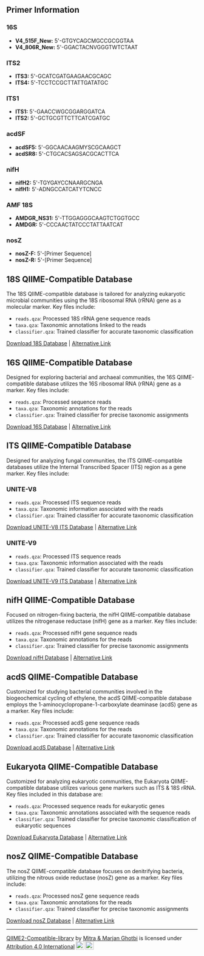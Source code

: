 ## Primer Information

### 16S
- **V4_515F_New:** 5'-GTGYCAGCMGCCGCGGTAA
- **V4_806R_New:** 5'-GGACTACNVGGGTWTCTAAT

### ITS2
- **ITS3:** 5'-GCATCGATGAAGAACGCAGC
- **ITS4:** 5'-TCCTCCGCTTATTGATATGC

### ITS1
- **ITS1:** 5'-GAACCWGCGGARGGATCA
- **ITS2:** 5'-GCTGCGTTCTTCATCGATGC

### acdSF
- **acdSF5:** 5'-GGCAACAAGMYSCGCAAGCT
- **acdSR8:** 5'-CTGCACSAGSACGCACTTCA

### nifH
- **nifH2:** 5'-TGYGAYCCNAARGCNGA
- **nifH1:** 5'-ADNGCCATCATYTCNCC

### AMF 18S
- **AMDGR_NS31:** 5'-TTGGAGGGCAAGTCTGGTGCC
- **AMDGR:** 5'-CCCAACTATCCCTATTAATCAT

### nosZ
- **nosZ-F:** 5'-[Primer Sequence]
- **nosZ-R:** 5'-[Primer Sequence]

## 18S QIIME-Compatible Database

The 18S QIIME-compatible database is tailored for analyzing eukaryotic microbial communities using the 18S ribosomal RNA (rRNA) gene as a molecular marker. Key files include:

- `reads.qza`: Processed 18S rRNA gene sequence reads
- `taxa.qza`: Taxonomic annotations linked to the reads
- `classifier.qza`: Trained classifier for accurate taxonomic classification

[Download 18S Database](https://app.box.com/s/mkra9cc23pa6bcj0k7cq34picypfde2t) | 
[Alternative Link](https://drive.google.com/drive/folders/1mMpcjvaqcLxvewOjZ0oA5l5-KhydbgQR?usp=sharing)

## 16S QIIME-Compatible Database

Designed for exploring bacterial and archaeal communities, the 16S QIIME-compatible database utilizes the 16S ribosomal RNA (rRNA) gene as a marker. Key files include:

- `reads.qza`: Processed sequence reads
- `taxa.qza`: Taxonomic annotations for the reads
- `classifier.qza`: Trained classifier for precise taxonomic assignments

[Download 16S Database](https://app.box.com/s/445pwsz06zvh9y7kpepp1phydu3e5heg) | 
[Alternative Link](https://drive.google.com/drive/folders/1mV6ijpE0wCZHfDMdqlZ0U0keDJSMQsgA?usp=sharing)

## ITS QIIME-Compatible Database

Designed for analyzing fungal communities, the ITS QIIME-compatible databases utilize the Internal Transcribed Spacer (ITS) region as a gene marker. Key files include:

### UNITE-V8
- `reads.qza`: Processed ITS sequence reads
- `taxa.qza`: Taxonomic information associated with the reads
- `classifier.qza`: Trained classifier for accurate taxonomic classification

[Download UNITE-V8 ITS Database](https://app.box.com/s/fgqc1kc3feybaffjthfkb13ipkjwailt) | [Alternative Link](https://drive.google.com/drive/folders/14Kk_Z7t0W6uEWbc_q2pEVEnONFvU-m9e?usp=sharing)

### UNITE-V9
- `reads.qza`: Processed ITS sequence reads
- `taxa.qza`: Taxonomic information associated with the reads
- `classifier.qza`: Trained classifier for accurate taxonomic classification

[Download UNITE-V9 ITS Database](https://app.box.com/s/fgqc1kc3feybaffjthfkb13ipkjwailt) | [Alternative Link](https://drive.google.com/drive/folders/14Kk_Z7t0W6uEWbc_q2pEVEnONFvU-m9e?usp=sharing)

## nifH QIIME-Compatible Database

Focused on nitrogen-fixing bacteria, the nifH QIIME-compatible database utilizes the nitrogenase reductase (nifH) gene as a marker. Key files include:

- `reads.qza`: Processed nifH gene sequence reads
- `taxa.qza`: Taxonomic annotations for the reads
- `classifier.qza`: Trained classifier for precise taxonomic assignments

[Download nifH Database](https://app.box.com/s/vg2jgh6b9beo1zlf07z8ijhr6mx13k2m) | 
[Alternative Link](https://drive.google.com/drive/folders/1mCp57YTcM17VhVGexGtV4d0C19W_bGqm?usp=sharing)

## acdS QIIME-Compatible Database

Customized for studying bacterial communities involved in the biogeochemical cycling of ethylene, the acdS QIIME-compatible database employs the 1-aminocyclopropane-1-carboxylate deaminase (acdS) gene as a marker. Key files include:

- `reads.qza`: Processed acdS gene sequence reads
- `taxa.qza`: Taxonomic annotations for the reads
- `classifier.qza`: Trained classifier for accurate taxonomic classification

[Download acdS Database](https://app.box.com/s/geb3bv6ocde8hsm231muqpdqxopucvom) | 
[Alternative Link](https://drive.google.com/drive/folders/1mFtpKfmqiMfKh9q7N55LUiTD_w6kD7bN?usp=sharing)

## Eukaryota QIIME-Compatible Database

Customized for analyzing eukaryotic communities, the Eukaryota QIIME-compatible database utilizes various gene markers such as ITS & 18S rRNA. Key files included in this database are:

- `reads.qza`: Processed sequence reads for eukaryotic genes
- `taxa.qza`: Taxonomic annotations associated with the sequence reads
- `classifier.qza`: Trained classifier for precise taxonomic classification of eukaryotic sequences

[Download Eukaryota Database](https://app.box.com/s/15az6wudemhq1sz1uyjg1lsb346sd4ts) | [Alternative Link](https://drive.google.com/drive/folders/14QSEPlW68vLewDJ6PRqApr4uKmBiZ15V?usp=sharing)

## nosZ QIIME-Compatible Database

The nosZ QIIME-compatible database focuses on denitrifying bacteria, utilizing the nitrous oxide reductase (nosZ) gene as a marker. Key files include:

- `reads.qza`: Processed nosZ gene sequence reads
- `taxa.qza`: Taxonomic annotations for the reads
- `classifier.qza`: Trained classifier for precise taxonomic assignments

[Download nosZ Database](https://app.box.com/s/yourboxlinkhere) | 
[Alternative Link](https://drive.google.com/drive/folders/yourgoogledrivlinkhere?usp=sharing)

---

<p xmlns:cc="http://creativecommons.org/ns#" xmlns:dct="http://purl.org/dc/terms/"><a property="dct:title" rel="cc:attributionURL" href="https://github.com/mghotbi/QIIME-compatible-database">QIIME2-Compatible-library</a> by <a rel="cc:attributionURL dct:creator" property="cc:attributionName" href="https://www.linkedin.com/in/mitra-ghotbi-78b34030/">Mitra & Marjan Ghotbi</a> is licensed under <a href="http://creativecommons.org/licenses/by/4.0/?ref=chooser-v1" target="_blank" rel="license noopener noreferrer" style="display:inline-block;">Attribution 4.0 International<img style="height:22px!important;margin-left:3px;vertical-align:text-bottom;" src="https://mirrors.creativecommons.org/presskit/icons/cc.svg?ref=chooser-v1"><img style="height:22px!important;margin-left:3px;vertical-align:text-bottom;" src="https://mirrors.creativecommons.org/presskit/icons/by.svg?ref=chooser-v1"></a></p>
